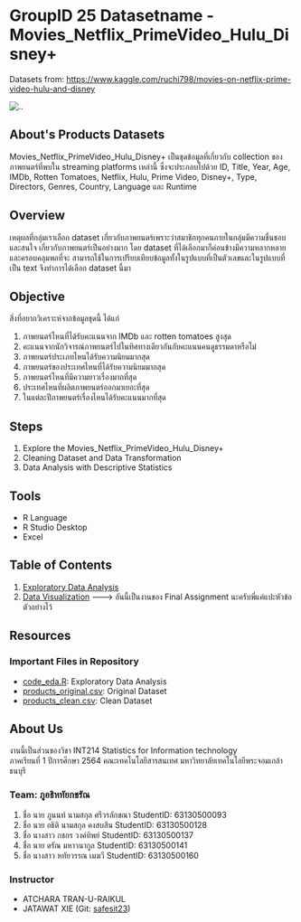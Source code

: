 
# GroupID 25 Datasetname - Movies_Netflix_PrimeVideo_Hulu_Disney+
Datasets from: https://www.kaggle.com/ruchi798/movies-on-netflix-prime-video-hulu-and-disney

![..](https://media.giphy.com/media/3ClZRV9NbqRO3VxDLA/giphy.gif)

## About's Products Datasets
Movies_Netflix_PrimeVideo_Hulu_Disney+ เป็นชุดข้อมูลที่เกี่ยวกับ collection ของภาพยนตร์ที่พบใน streaming platforms เหล่านี้ ซึ่งจะประกอบไปด้วย ID, Title, Year, Age, IMDb, Rotten Tomatoes, 
Netflix, Hulu, Prime Video, Disney+, Type, Directors, Genres, Country, Language และ Runtime
## Overview
เหตุผลที่กลุ่มเราเลือก dataset เกี่ยวกับภาพยนตร์เพราะว่าสมาชิกทุกคนภายในกลุ่มมีความชื่นชอบและสนใจ
เกี่ยวกับภาพยนตร์เป็นอย่างมาก โดย dataset ที่ได้เลือกมาก็ค่อนข้างมีความหลากหลายและครอบคลุมพอที่จะ
สามารถใช้ในการเปรียบเทียบข้อมูลทั้งในรูปแบบที่เป็นตัวเลขและในรูปแบบที่เป็น text จึงทำการได้เลือก dataset นี้มา
## Objective
สิ่งที่อยากวิเคราะห์จากข้อมูลชุดนี้ ได้แก่
1. ภาพยนตร์ไหนที่ได้รับคะแนนจาก IMDb และ rotten tomatoes สูงสุด
2. คะแนนจากนักวิจารณ์ภาพยนตร์ไปในทิศทางเดียวกันกับคะแนนคนดูธรรมดาหรือไม่
3. ภาพยนตร์ประเภทไหนได้รับความนิยมมากสุด
4. ภาพยนตร์ของประเทศไหนที่ได้รับความนิยมมากสุด
5. ภาพยนตร์ไหนที่มีความยาวเรื่องมากที่สุด
6. ประเทศไหนที่ผลิตภาพยนตร์ออกมาเยอะที่สุด
7. ในแต่ละปีภาพยนตร์เรื่องไหนได้รับคะแนนมากที่สุด
## Steps
1. Explore the Movies_Netflix_PrimeVideo_Hulu_Disney+ 
2. Cleaning Dataset and Data Transformation
3. Data Analysis with Descriptive Statistics

## Tools
- R Language
- R Studio Desktop
- Excel

## Table of Contents
1. [Exploratory Data Analysis](./01_explore.md)
2. [Data Visualization](./01_explore.md) ---> อันนี้เป็นงานของ Final Assignment นะครับพี่แค่แปะหัวข้อตัวอย่างไว้

## Resources
### Important Files in Repository
- [code_eda.R](./code_eda.R): Exploratory Data Analysis
- [products_original.csv](./Movies-Netflix-PrimeVideo-Hulu-Disney-original.csv): Original Dataset
- [products_clean.csv](./products_original.csv): Clean Dataset

## About Us
งานนี้เป็นส่วนของวิชา INT214 Statistics for Information technology <br/> ภาคเรียนที่ 1 ปีการศึกษา 2564 คณะเทคโนโลยีสารสนเทศ มหาวิทยาลัยเทคโนโลยีพระจอมเกล้าธนบุรี
### Team: ภูอธิหทัยกชรัณ
1. ชื่อ นาย ภูนนท์ นามสกุล ศรีวรลักขณา    StudentID: 63130500093
2. ชื่อ นาย อธิติ  นามสกุล คงสบสิน    StudentID: 63130500128
3. ชื่อ นางสาว กชกร วงค์ทิพย์     StudentID: 63130500137
4. ชื่อ นาย ดรัณ มหาวนากูล     StudentID: 63130500141
5. ชื่อ นางสาว หทัยวรรณ เมฆวี     StudentID: 63130500160

### Instructor
- ATCHARA TRAN-U-RAIKUL
- JATAWAT XIE (Git: [safesit23](https://github.com/safesit23))
